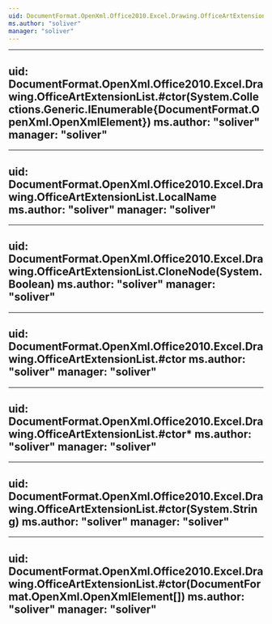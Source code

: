 ```yaml
---
uid: DocumentFormat.OpenXml.Office2010.Excel.Drawing.OfficeArtExtensionList
ms.author: "soliver"
manager: "soliver"
---
```


---
uid: DocumentFormat.OpenXml.Office2010.Excel.Drawing.OfficeArtExtensionList.#ctor(System.Collections.Generic.IEnumerable{DocumentFormat.OpenXml.OpenXmlElement})
ms.author: "soliver"
manager: "soliver"
---

---
uid: DocumentFormat.OpenXml.Office2010.Excel.Drawing.OfficeArtExtensionList.LocalName
ms.author: "soliver"
manager: "soliver"
---

---
uid: DocumentFormat.OpenXml.Office2010.Excel.Drawing.OfficeArtExtensionList.CloneNode(System.Boolean)
ms.author: "soliver"
manager: "soliver"
---

---
uid: DocumentFormat.OpenXml.Office2010.Excel.Drawing.OfficeArtExtensionList.#ctor
ms.author: "soliver"
manager: "soliver"
---

---
uid: DocumentFormat.OpenXml.Office2010.Excel.Drawing.OfficeArtExtensionList.#ctor*
ms.author: "soliver"
manager: "soliver"
---

---
uid: DocumentFormat.OpenXml.Office2010.Excel.Drawing.OfficeArtExtensionList.#ctor(System.String)
ms.author: "soliver"
manager: "soliver"
---

---
uid: DocumentFormat.OpenXml.Office2010.Excel.Drawing.OfficeArtExtensionList.#ctor(DocumentFormat.OpenXml.OpenXmlElement[])
ms.author: "soliver"
manager: "soliver"
---
